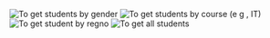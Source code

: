 ![To get students by gender](https://github.com/user-attachments/assets/a5af441a-cf3b-42a2-8f70-238c7be0a68b)
![To get students by course (e g , IT)](https://github.com/user-attachments/assets/882e9d4b-c4f5-42ef-8712-8579ea20d891)
![To get student by regno](https://github.com/user-attachments/assets/1a154fba-30c1-42fe-ad4b-26fb38960e56)
![To get all students](https://github.com/user-attachments/assets/b952ff9c-a753-4b2e-b94a-1e1897426a8e)

